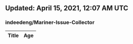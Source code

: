 ## Updated: April 15, 2021, 12:07 AM UTC


### indeedeng/Mariner-Issue-Collector
|**Title**|**Age**|
|:----|:----|